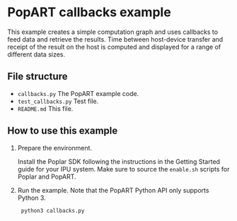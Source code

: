 <!-- Copyright (c) 2019 Graphcore Ltd. All rights reserved. -->
# PopART callbacks example

This example creates a simple computation graph and uses callbacks to feed data and
retrieve the results. Time between host-device transfer and receipt of the
result on the host is computed and displayed for a range of different data sizes.

## File structure

* `callbacks.py` The PopART example code.
* `test_callbacks.py` Test file.
* `README.md` This file.

## How to use this example

1) Prepare the environment.

   Install the Poplar SDK following the instructions in the Getting Started guide for your IPU system. Make sure to source the `enable.sh`
    scripts for Poplar and PopART.

2) Run the example. Note that the PopART Python API only supports Python 3.

        python3 callbacks.py

